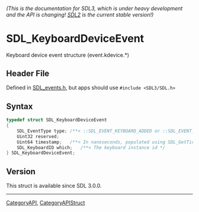 ###### (This is the documentation for SDL3, which is under heavy development and the API is changing! [SDL2](https://wiki.libsdl.org/SDL2/) is the current stable version!)
# SDL_KeyboardDeviceEvent

Keyboard device event structure (event.kdevice.*)

## Header File

Defined in [SDL_events.h](https://github.com/libsdl-org/SDL/blob/main/include/SDL3/SDL_events.h), but apps should use `#include <SDL3/SDL.h>`

## Syntax

```c
typedef struct SDL_KeyboardDeviceEvent
{
    SDL_EventType type; /**< ::SDL_EVENT_KEYBOARD_ADDED or ::SDL_EVENT_KEYBOARD_REMOVED */
    Uint32 reserved;
    Uint64 timestamp;   /**< In nanoseconds, populated using SDL_GetTicksNS() */
    SDL_KeyboardID which;   /**< The keyboard instance id */
} SDL_KeyboardDeviceEvent;
```

## Version

This struct is available since SDL 3.0.0.

----
[CategoryAPI](CategoryAPI), [CategoryAPIStruct](CategoryAPIStruct)

